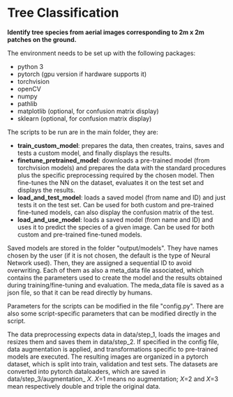 # Tree Classification
**Identify tree species from aerial images corresponding to 2m x 2m patches on the ground.**

The environment needs to be set up with the following packages:
- python 3
- pytorch (gpu version if hardware supports it)
- torchvision
- openCV
- numpy
- pathlib
- matplotlib (optional, for confusion matrix display)
- sklearn (optional, for confusion matrix display)

The scripts to be run are in the main folder, they are:
- **train_custom_model**: prepares the data, then creates, trains, saves and tests a custom model, and finally displays the results.
- **finetune_pretrained_model**: downloads a pre-trained model (from torchvision models) and prepares the data with the 
standard procedures plus the specific preprocessing required by the chosen model. Then fine-tunes the NN on the
dataset, evaluates it on the test set and displays the results.
- **load_and_test_model**: loads a saved model (from name and ID) and just tests it on the test set. Can be used for both
custom and pre-trained fine-tuned models, can also display the confusion matrix of the test.
- **load_and_use_model**: loads a saved model (from name and ID) and uses it to predict the species of a given image. Can
be used for both custom and pre-trained fine-tuned models.

Saved models are stored in the folder "output/models". They have names chosen by the user (if it is not chosen, the
default is the type of Neural Network used). Then, they are assigned a sequential ID to avoid overwriting. Each of
them as also a meta_data file associated, which contains the parameters used to create the model and the results
obtained during training/fine-tuning and evaluation. The meda_data file is saved as a json file, so that it can be read
directly by humans.

Parameters for the scripts can be modified in the file "config.py". There are also some script-specific parameters
that can be modified directly in the script.

The data preprocessing expects data in data/step_1, loads the images and resizes them and saves them in
data/step_2. If specified in the config file, data augmentation is applied, and transformations specific to
pre-trained models are executed. The resulting images are organized in a pytorch dataset, which is split into train,
validation and test sets. The datasets are converted into pytorch dataloaders, which are saved in
data/step_3/augmentation_ _X_. _X_=1 means no augmentation; _X_=2 and _X_=3 mean respectively double and triple
the original data.
